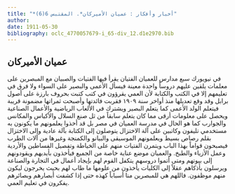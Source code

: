 ```yaml
---
title: "*أخبار وأفكار : عميان الأميركان*. المقتبس 6(6)"
author: 
date: 1911-05-30
bibliography: oclc_4770057679-i_65-div_12.d1e2970.bib
---
```




##  عميان الأميركان 


 في  نيويورك  سبع  مدارس للعميان الفتيان يقرأ فيها الفتيات والصبيان مع المبصرين على معلمات يلقين عليهم دروساً واحدة معينة فيسأل الأعمى والبصير على السواء ولا فرق في تعليمهم إلا في الكتب والكتابة لأن العمي يقرؤون في كتب كتبت بحروف بارزة على أصول برابل وقد وقع تعديلها منذ أواخر سنة  ١٩٠٩  فقربت فائدتها وأصبحت ثمراتها مضمونة قريبة فيتعلم الولد الأعمى كما يتعلم البصير ويشترك في الألعاب الرياضية والأعمال الصناعية ويحصل على معلومات أرقى مما كان يتعلم سابقاً من ثل صنع السلال والأكياس والمكانس والجوارب كما هو الحال في مدرسة العميان في مصر بل قد أخذوا يعلمونهم ما يكونون به مستخدمي تليفون وكاتبين على آلة الاختزال يتوصلون إلى الكتابة بآلة عادية وإلى الاختزال بقلم رصاص بسيط ويعلمونهم الموسيقى والبيانو والكمنجة وغيرها من آلات الطرب فيصبحون قواماً بهذا الباب ويتمرن الفتيات منهم على الخياطة وتفصيل الفساطين والأردية وعمل الأزياء والطبخ. والعميان موضع عناية خاصة من الجميع فيأخذون بأيديهم ويقودونهم إلى بيوتهم ومتى أتموا دروسهم يتكفل القوم لهم بإيجاد أعمال في التجارة والصناعة ويرسلون بأذكاهم عقلاً إلى الكليات يأخذون من علومها ما   طاب لهم   بحيث يخرجون ليكون منهم موظفون. فاللهم هي للمبصرين منا أسباباً كهذه حتى إذا كشفت أبصارهم وبصائرهم يفكرون في تعليم العمي. 
